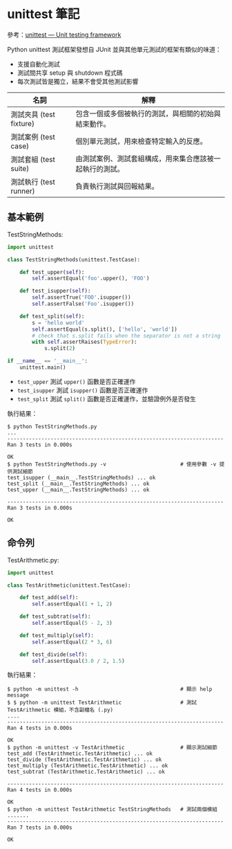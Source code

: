 # unittest 筆記

參考：[unittest — Unit testing framework](https://docs.python.org/3/library/unittest.html)

Python unittest 測試框架發想自 JUnit 並與其他單元測試的框架有類似的味道：

- 支援自動化測試
- 測試間共享 setup 與 shutdown 程式碼
- 每次測試皆是獨立，結果不會受其他測試影響

| 名詞 | 解釋 |
|------|------|
| 測試夾具 (test fixture) | 包含一個或多個被執行的測試，與相關的初始與結束動作。 |
| 測試案例 (test case) | 個別單元測試，用來檢查特定輸入的反應。 |
| 測試套組 (test suite) | 由測試案例、測試套組構成，用來集合應該被一起執行的測試。 |
| 測試執行 (test runner) | 負責執行測試與回報結果。 |

## 基本範例

TestStringMethods:
```python
import unittest

class TestStringMethods(unittest.TestCase):

    def test_upper(self):
        self.assertEqual('foo'.upper(), 'FOO')

    def test_isupper(self):
        self.assertTrue('FOO'.isupper())
        self.assertFalse('Foo'.isupper())

    def test_split(self):
        s = 'hello world'
        self.assertEqual(s.split(), ['hello', 'world'])
        # check that s.split fails when the separator is not a string
        with self.assertRaises(TypeError):
            s.split(2)

if __name__ == '__main__':
    unittest.main()
```

- `test_upper` 測試 `upper()` 函數是否正確運作
- `test_isupper` 測試 `isupper()` 函數是否正確運作
- `test_split` 測試 `split()` 函數是否正確運作，並驗證例外是否發生

執行結果：
```shell
$ python TestStringMethods.py
...
----------------------------------------------------------------------
Ran 3 tests in 0.000s

OK
$ python TestStringMethods.py -v                        # 使用參數 -v 提供測試細節
test_isupper (__main__.TestStringMethods) ... ok
test_split (__main__.TestStringMethods) ... ok
test_upper (__main__.TestStringMethods) ... ok

----------------------------------------------------------------------
Ran 3 tests in 0.000s

OK
```

## 命令列

TestArithmetic.py:
```python
import unittest

class TestArithmetic(unittest.TestCase):

    def test_add(self):
        self.assertEqual(1 + 1, 2)

    def test_subtrat(self):
        self.assertEqual(5 - 2, 3)

    def test_multiply(self):
        self.assertEqual(2 * 3, 6)

    def test_divide(self):
        self.assertEqual(3.0 / 2, 1.5)
```

執行結果：
```shell
$ python -m unittest -h                                 # 顯示 help message
$ $ python -m unittest TestArithmetic                   # 測試 TestArithmetic 模組，不含副檔名 (.py)
....
----------------------------------------------------------------------
Ran 4 tests in 0.000s

OK
$ python -m unittest -v TestArithmetic                  # 顯示測試細節
test_add (TestArithmetic.TestArithmetic) ... ok
test_divide (TestArithmetic.TestArithmetic) ... ok
test_multiply (TestArithmetic.TestArithmetic) ... ok
test_subtrat (TestArithmetic.TestArithmetic) ... ok

----------------------------------------------------------------------
Ran 4 tests in 0.000s

OK
$ python -m unittest TestArithmetic TestStringMethods   # 測試兩個模組
.......
----------------------------------------------------------------------
Ran 7 tests in 0.000s

OK
```
